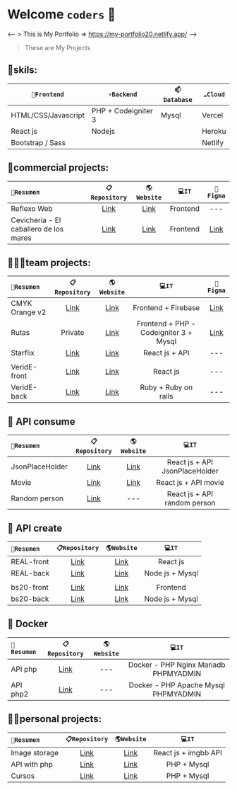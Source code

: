 # Welcome `coders` 👋

<-- > This is My Portfolio => https://my-portfolio20.netlify.app/ -->

> These are My Projects

## 🔭skils:

| `🔭Frontend` | `⚡Backend` | `📫Database` | `☁️Cloud` |
| ------ | ------ | ------ | ------ |
| HTML/CSS/Javascript | PHP + Codeigniter 3 | Mysql | Vercel |
| React js | Nodejs |  | Heroku |
| Bootstrap / Sass |  |  | Netlify |


## 💼commercial projects:

|`🚀Resumen` | `📋Repository` | `🌎Website` | `💻IT` | `🎨Figma` |
| :------ | :------: | :------: | :------: | :------: |
| Reflexo Web | [Link](https://github.com/storres20/reflexoWeb "Link") | [Link](https://reflexoweb.netlify.app/ "https://reflexoweb.netlify.app/") | Frontend | --- |
| Cevicheria - El caballero de los mares | [Link](https://github.com/storres20/elcaballerosingle "Link") | [Link](https://elcaballerosingle.netlify.app/) | Frontend | [Link](https://www.figma.com/file/li6agWiNyBh7ptkjsp9aWR/cebicheria?node-id=0%3A1 "Link") |



## 👨‍👦‍👦team projects:
|`🚀Resumen` | `📋Repository` | `🌎Website` | `💻IT` | `🎨Figma` |
| :------ | :------: | :------: | :------: | :------: |
| CMYK Orange v2 | [Link](https://github.com/storres20/cmyk-orange-v2 "Link") | [Link](https://cmyk-orange-v2.netlify.app/) | Frontend + Firebase | [Link](https://www.figma.com/file/6PfcEJtVOg1H9ot4owLjNl/ColabOrange-CMYK-fork?node-id=0%3A1 "Link") |
| Rutas | Private | [Link](https://rutav22.herokuapp.com/) | Frontend + PHP - Codeigniter 3 + Mysql | [Link](https://www.figma.com/file/CV0BmYQEau9bLiV9oFfMqj/Rutas?node-id=0%3A1 "Link") |
| Starflix | [Link](https://github.com/storres20/starflix "Link") | [Link](https://starflix-v2.netlify.app/) | React js + API | --- |
|  |  |  |  |
| VeridE-front | [Link](https://github.com/No-Country/C4-30-front "Link") | [Link](https://veride.netlify.app/) | React js | --- |
| VeridE-back | [Link](https://github.com/storres20/c4-30-t-BACK "Link") | [Link](http://country-app-v3.herokuapp.com/) | Ruby + Ruby on rails | --- |


## 🧩 API consume

|`🚀Resumen` | `📋Repository` | `🌎Website` | `💻IT` |
| :------ | :------: | :------: | :------: |
| JsonPlaceHolder | [Link](https://github.com/storres20/api-jph "Link") | [Link](https://api-jph.netlify.app/ "https://api-jph.netlify.app/") | React js + API JsonPlaceHolder |
| Movie | [Link](https://github.com/storres20/movies-react "Link") | [Link](https://moviesx7.netlify.app/ "https://moviesx7.netlify.app/") | React js + API movie |
| Random person | [Link](https://github.com/storres20/random "Link") | --- | React js + API random person|


## 🧩 API create

|`🚀Resumen` | `📋Repository` | `🌎Website` | `💻IT` |
| :------ | :------: | :------: | :------: |
| REAL-front | [Link](https://github.com/storres20/REAL-front "Link") | [Link](https://real-front.netlify.app/ "https://real-front.netlify.app/") | React js |
| REAL-back | [Link](https://github.com/storres20/REAL-back "Link") | [Link](https://real-back.vercel.app/api/products "https://real-back.vercel.app/api/products") | Node js + Mysql |
|  |  |  |  |
| bs20-front | [Link](https://github.com/storres20/bs20-front "Link") | [Link](https://bs20-front.netlify.app/) | Frontend |
| bs20-back | [Link](https://github.com/storres20/bs20-back "Link") | [Link](https://bs20-back.vercel.app/) | Node js + Mysql |


## 🐳 Docker

|`🚀Resumen` | `📋Repository` | `🌎Website` | `💻IT` |
| :------ | :------: | :------: | :------: |
| API php | [Link](https://github.com/storres20/apiphp "Link") | --- | Docker - PHP Nginx Mariadb PHPMYADMIN |
| API php2 | [Link](https://github.com/storres20/apiphp2 "Link") | --- | Docker - PHP Apache Mysql PHPMYADMIN |


## 👨‍💻personal projects:

|`🚀Resumen` | `📋Repository` | `🌎Website` | `💻IT` |
| :------ | :------: | :------: | :------: |
| Image storage | [Link](https://github.com/storres20/IMGBB-storage "Link") | [Link](https://imgbb-storage.netlify.app/) | React js + imgbb API |
| API with php | [Link](https://github.com/storres20/apiphp3 "Link") | [Link](https://apiphp3.herokuapp.com/) | PHP + Mysql |
| Cursos | [Link](https://github.com/storres20/cursos-front "Link") | [Link](http://cursos-front.herokuapp.com/) | PHP + Mysql |


<!--
**storres20/storres20** is a ✨ _special_ ✨ repository because its `README.md` (this file) appears on your GitHub profile.

Here are some ideas to get you started:

- 🔭 I’m currently working on ...
- 🌱 I’m currently learning ...
- 👯 I’m looking to collaborate on ...
- 🤔 I’m looking for help with ...
- 💬 Ask me about ...
- 📫 How to reach me: ...
- 😄 Pronouns: ...
- ⚡ Fun fact: ...
-->
